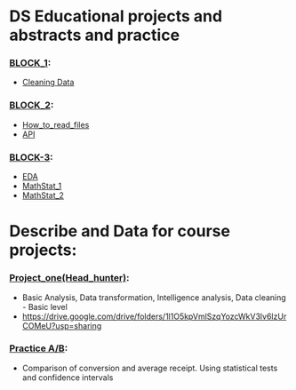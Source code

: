 # DS Educational projects and abstracts and practice
### [BLOCK_1](https://github.com/Erkobrax/DS_Edu/tree/master/BLOCK.1):
* [Cleaning Data](https://github.com/Erkobrax/DS_Edu/blob/74cfb6490bc4539708cc8b86e37bf641a92ede85/BLOCK.1/PYTHON-14%20Clean%20Data.ipynb)
### [BLOCK_2](https://github.com/Erkobrax/DS_Edu/blob/74cfb6490bc4539708cc8b86e37bf641a92ede85/BLOCK_2_Upload_Data):
* [How_to_read_files](https://github.com/Erkobrax/DS_Edu/blob/74dc34f578b2ae248383f461ec2e3cf99c2d1c2e/BLOCK_2_Upload_Data/PYTHON-16.ipynb)
* [API](https://github.com/Erkobrax/DS_Edu/blob/74dc34f578b2ae248383f461ec2e3cf99c2d1c2e/BLOCK_2_Upload_Data/PYTHON-17.ipynb)
### [BLOCK-3](https://github.com/Erkobrax/DS_Edu/blob/74dc34f578b2ae248383f461ec2e3cf99c2d1c2e/BLOCK_3_EDA):
* [EDA](https://github.com/Erkobrax/DS_Edu/blob/f9db97eb04c31cf1f551db3090c6cd5823499a36/BLOCK_3_EDA/EDA.ipynb)
* [MathStat_1](https://github.com/Erkobrax/DS_Edu/blob/f9db97eb04c31cf1f551db3090c6cd5823499a36/BLOCK_3_EDA/MathStat_1.ipynb)
* [MathStat_2](https://github.com/Erkobrax/DS_Edu/blob/f9db97eb04c31cf1f551db3090c6cd5823499a36/BLOCK_3_EDA/MathStat_2.ipynb)
# Describe and Data for course projects:
###  [Project_one(Head_hunter)](https://github.com/Erkobrax/DS_Edu/blob/47ba0d270479cce8871997c8c8d70933303ed391/Projects/Project_one/Head_Hunter.ipynb):
  * Basic Analysis, Data transformation, Intelligence analysis, Data cleaning - Basic level
  * https://drive.google.com/drive/folders/1l1O5kpVmlSzqYozcWkV3lv6lzUrCOMeU?usp=sharing
### [Practice A/B](https://github.com/Erkobrax/DS_Edu/blob/f4e7a835a10bfde22dde9ed0374bb1d5a46749bf/Projects/AB_task/Template_EDA_5.ipynb):
  * Comparison of conversion and average receipt. Using statistical tests and confidence intervals
